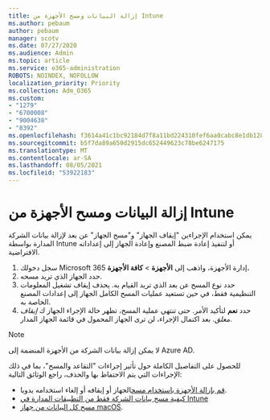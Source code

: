 ```yaml
---
title: إزالة البيانات ومسح الأجهزة من Intune
ms.author: pebaum
author: pebaum
manager: scotv
ms.date: 07/27/2020
ms.audience: Admin
ms.topic: article
ms.service: o365-administration
ROBOTS: NOINDEX, NOFOLLOW
localization_priority: Priority
ms.collection: Adm_O365
ms.custom:
- "1279"
- "6700008"
- "9004638"
- "8392"
ms.openlocfilehash: f3614a41c1bc92184d7f8a11bd224310fef6aa0cabc8e1db1288bde01ca1cb5a
ms.sourcegitcommit: b5f7da89a650d2915dc652449623c78be6247175
ms.translationtype: MT
ms.contentlocale: ar-SA
ms.lasthandoff: 08/05/2021
ms.locfileid: "53922183"
---
```

# <a name="removing-data-and-wiping-devices-from-intune"></a>إزالة البيانات ومسح الأجهزة من Intune

يمكن استخدام الإجراءين "إيقاف الجهاز" و"مسح الجهاز" عن بعد لإزالة بيانات الشركة المدارة بواسطة Intune أو لتنفيذ إعادة ضبط المصنع وإعادة الجهاز إلى إعداداته الافتراضية.

1. سجل دخولك Microsoft 365 إدارة الأجهزة، واذهب إلى **الأجهزة**  >  **كافة الأجهزة.**
2. حدد الجهاز الذي تريد مسحه.
3. حدد نوع المسح عن بعد الذي تريد القيام به. يحذف إيقاف تشغيل المعلومات التنظيمية فقط، في حين تستعيد عمليات المسح الكامل الجهاز إلى إعدادات المصنع الخاصة به.
4. حدد **نعم** لتأكيد الأمر. حتى تنتهي عملية المسح، تظهر حالة الإجراء الجهاز ك *إيقاف معلق*.
    بعد اكتمال الإجراء، لن ترى الجهاز المحمول في قائمة الجهاز المدار.

> [!NOTE]
> لا يمكن إزالة بيانات الشركة من الأجهزة المنضمة إلى Azure AD. 

للحصول على التفاصيل الكاملة حول تأثير إجراءات "التقاعد والمسح"، بما في ذلك الإجراءات التي يتم الاحتفاظ بها والحذف، راجع الوثائق التالية:

- [قم بإزالة الأجهزة باستخدام مسح](https://docs.microsoft.com/mem/intune/remote-actions/devices-wipe)الجهاز أو إيقافه أو إلغاء استخدامه يدويا.
- [كيفية مسح بيانات الشركة فقط من التطبيقات المدارة في Intune](https://docs.microsoft.com/mem/intune/apps/apps-selective-wipe)
- [مسح كل البيانات من جهاز macOS](https://docs.microsoft.com/mem/intune/remote-actions/device-erase).